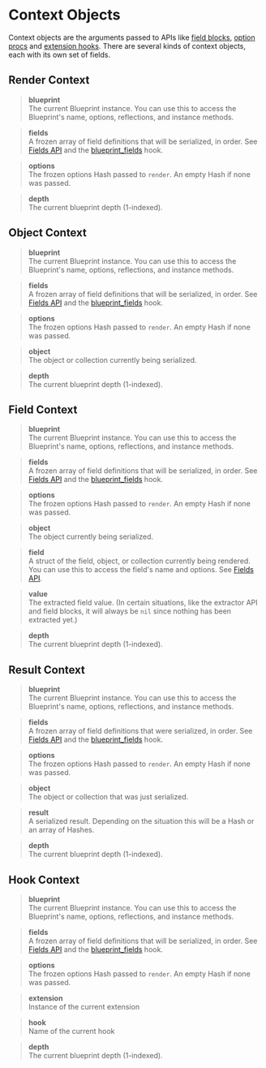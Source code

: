 # Context Objects

Context objects are the arguments passed to APIs like [field blocks](../dsl/fields.md#field-blocks), [option procs](../dsl/options.md) and [extension hooks](./extensions.md). There are several kinds of context objects, each with its own set of fields.

## Render Context

> **blueprint**\
> The current Blueprint instance. You can use this to access the Blueprint's name, options, reflections, and instance methods.

> **fields**\
> A frozen array of field definitions that will be serialized, in order. See [Fields API](./fields.md) and the [blueprint_fields](./extensions.md#blueprint_fields) hook.

> **options**\
> The frozen options Hash passed to `render`. An empty Hash if none was passed.

> **depth**\
> The current blueprint depth (1-indexed).

## Object Context

> **blueprint**\
> The current Blueprint instance. You can use this to access the Blueprint's name, options, reflections, and instance methods.

> **fields**\
> A frozen array of field definitions that will be serialized, in order. See [Fields API](./fields.md) and the [blueprint_fields](./extensions.md#blueprint_fields) hook.

> **options**\
> The frozen options Hash passed to `render`. An empty Hash if none was passed.

> **object**\
> The object or collection currently being serialized.

> **depth**\
> The current blueprint depth (1-indexed).

## Field Context

> **blueprint**\
> The current Blueprint instance. You can use this to access the Blueprint's name, options, reflections, and instance methods.

> **fields**\
> A frozen array of field definitions that will be serialized, in order. See [Fields API](./fields.md) and the [blueprint_fields](./extensions.md#blueprint_fields) hook.

> **options**\
> The frozen options Hash passed to `render`. An empty Hash if none was passed.

> **object**\
> The object currently being serialized.

> **field**\
> A struct of the field, object, or collection currently being rendered. You can use this to access the field's name and options. See [Fields API](./fields.md).

> **value**\
> The extracted field value. (In certain situations, like the extractor API and field blocks, it will always be `nil` since nothing has been extracted yet.)

> **depth**\
> The current blueprint depth (1-indexed).

## Result Context

> **blueprint**\
> The current Blueprint instance. You can use this to access the Blueprint's name, options, reflections, and instance methods.

> **fields**\
> A frozen array of field definitions that were serialized, in order. See [Fields API](./fields.md) and the [blueprint_fields](./extensions.md#blueprint_fields) hook.

> **options**\
> The frozen options Hash passed to `render`. An empty Hash if none was passed.

> **object**\
> The object or collection that was just serialized.

> **result**\
> A serialized result. Depending on the situation this will be a Hash or an array of Hashes.

> **depth**\
> The current blueprint depth (1-indexed).

## Hook Context

> **blueprint**\
> The current Blueprint instance. You can use this to access the Blueprint's name, options, reflections, and instance methods.

> **fields**\
> A frozen array of field definitions that will be serialized, in order. See [Fields API](./fields.md) and the [blueprint_fields](./extensions.md#blueprint_fields) hook.

> **options**\
> The frozen options Hash passed to `render`. An empty Hash if none was passed.

> **extension**\
> Instance of the current extension

> **hook**\
> Name of the current hook

> **depth**\
> The current blueprint depth (1-indexed).
